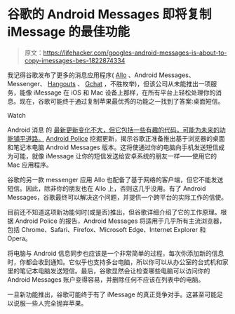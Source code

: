 # 谷歌的 Android Messages 即将复制 iMessage 的最佳功能

> 原文：<https://lifehacker.com/googles-android-messages-is-about-to-copy-imessages-bes-1822874334>

我记得谷歌发布了更多的消息应用程序( [Allo](https://lifehacker.com/google-allos-selfie-stickers-are-cool-but-dont-get-too-1795168475) 、Android Messages、Messenger、 [Hangouts](https://lifehacker.com/google-spins-off-hangouts-and-hopes-the-rest-of-us-just-1793132901) 、 [Gchat](https://lifehacker.com/gmail-chat-adds-support-for-embedded-youtube-google-vi-5137120) ，不胜枚举)，但该公司从未能推出一项服务，能像 iMessage 在 iOS 和 Mac 设备上那样，在所有平台上轻松处理你的消息。现在，谷歌可能终于通过复制苹果最优秀的功能之一找到了答案:桌面短信。

Watch

Android 消息 的 [最新更新变化不大，但它包括一些有趣的代码，可能为未来的功能铺平道路。](https://play.google.com/store/apps/details?id=com.google.android.apps.messaging) [Android Police](http://www.androidpolice.com/2018/02/08/android-messages-v2-9-prepares-launch-allo-like-web-interface-google-enhanced-chat-features-payments-businesses-apk-teardown/) 挖掘更新，揭示谷歌正准备推出基于浏览器的桌面和笔记本电脑 Android Messages 版本。这将使通过你的电脑向手机发送短信成为可能，就像 iMessage 让你的短信发送给安卓系统的朋友一样——使用它的 Mac 应用程序。

谷歌的另一款 messenger 应用 Allo 也配备了基于网络的客户端，但它不能发送短信。因此，除非你的朋友也在 Allo 上，否则这几乎没用。有了 Android Messages，谷歌最终可以解决这个问题，并提供一个跨平台的实际工作的信使。

目前还不知道这项新功能何时(或是否)推出，但谷歌详细介绍了它的工作原理。根据 Android Police 的报告，Android Messages 将适用于几乎所有主流浏览器，包括 Chrome、Safari、Firefox、Microsoft Edge、Internet Explorer 和 Opera。

将电脑与 Android 信息同步也应该是一个非常简单的过程，每次你添加新的信息时，你都会收到通知。它似乎也支持多台电脑，所以你可以从办公室的台式机和家里的笔记本电脑发送短信。最后，谷歌显然会让检查哪些电脑可以访问你的 Android Messages 账户变得容易，并删除任何不应该在列表中的电脑。

一旦新功能推出，谷歌可能终于有了 iMessage 的真正竞争对手。这甚至可能足以说服一些人完全抛弃苹果。